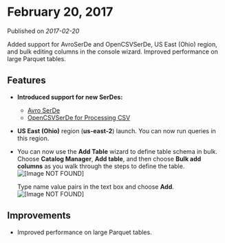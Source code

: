 # February 20, 2017<a name="release-note-2017-02-20"></a>

Published on *2017\-02\-20*

Added support for AvroSerDe and OpenCSVSerDe, US East \(Ohio\) region, and bulk editing columns in the console wizard\. Improved performance on large Parquet tables\.

## Features<a name="release-note-2017-02-20-features"></a>
+ **Introduced support for new SerDes:**
  + [Avro SerDe](avro.md)
  + [OpenCSVSerDe for Processing CSV](csv.md)
+ **US East \(Ohio\)** region \(**us\-east\-2**\) launch\. You can now run queries in this region\.
+ You can now use the **Add Table** wizard to define table schema in bulk\. Choose **Catalog Manager**, **Add table**, and then choose **Bulk add columns** as you walk through the steps to define the table\.  
![\[Image NOT FOUND\]](http://docs.aws.amazon.com/athena/latest/ug/images/bulk_add.png)

  Type name value pairs in the text box and choose **Add**\.  
![\[Image NOT FOUND\]](http://docs.aws.amazon.com/athena/latest/ug/images/bulk_column.png)

## Improvements<a name="release-note-2017-02-20-improvements"></a>
+ Improved performance on large Parquet tables\.